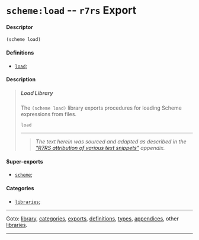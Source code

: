 

<a id='export__r7rs__scheme_3a_load'></a>

# `scheme:load` -- `r7rs` Export


<a id='export__r7rs__scheme_3a_load__descriptor'></a>

#### Descriptor

````
(scheme load)
````


<a id='export__r7rs__scheme_3a_load__definitions'></a>

#### Definitions

 * [`load`](../../r7rs/definitions/load.md#definition__r7rs__load);


<a id='export__r7rs__scheme_3a_load__description'></a>

#### Description

> ##### Load Library
> 
> The `(scheme load)` library exports procedures for loading
> Scheme expressions from files.
> 
> ````
> load
> ````
> 
> 
> ----
> > *The text herein was sourced and adapted as described in the ["R7RS attribution of various text snippets"](../../r7rs/appendices/attribution.md#appendix__r7rs__attribution) appendix.*


<a id='export__r7rs__scheme_3a_load__super-exports'></a>

#### Super-exports

 * [`scheme`](../../r7rs/exports/scheme.md#export__r7rs__scheme);


<a id='export__r7rs__scheme_3a_load__categories'></a>

#### Categories

 * [`libraries`](../../r7rs/categories/libraries.md#category__r7rs__libraries);

----

Goto: [library](../../r7rs/_index.md#library__r7rs), [categories](../../r7rs/categories/_index.md#toc__r7rs__categories), [exports](../../r7rs/exports/_index.md#toc__r7rs__exports), [definitions](../../r7rs/definitions/_index.md#toc__r7rs__definitions), [types](../../r7rs/types/_index.md#toc__r7rs__types), [appendices](../../r7rs/appendices/_index.md#toc__r7rs__appendices), other [libraries](../../_libraries.md#toc__libraries).

----

